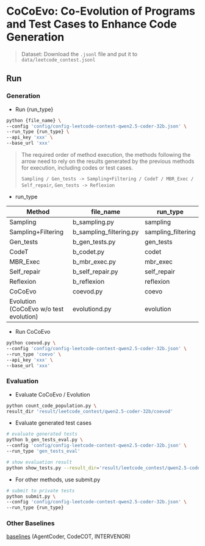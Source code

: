 # CoCoEvo: Co-Evolution of Programs and Test Cases to Enhance Code Generation


> Dataset: Download the `.jsonl` file and put it to `data/leetcode_contest.jsonl`


## Run

### Generation

- Run {run_type}

```bash
python {file_name} \
--config 'config/config-leetcode-contest-qwen2.5-coder-32b.json' \
--run_type {run_type} \
--api_key 'xxx' \
--base_url 'xxx'
```


> The required order of method execution,
> the methods following the arrow need to rely on the results generated by the previous methods for execution, including codes or test cases.
> 
> `Sampling / Gen_tests -> Sampling+Filtering / CodeT / MBR_Exec / Self_repair`, `Gen_tests -> Reflexion`


- run_type

| Method                                 | file_name               | run_type           |
|----------------------------------------|-------------------------|--------------------|
| Sampling                               | b_sampling.py           | sampling           |
| Sampling+Filtering                     | b_sampling_filtering.py | sampling_filtering |
| Gen_tests                              | b_gen_tests.py          | gen_tests          |
| CodeT                                  | b_codet.py              | codet              |
| MBR_Exec                               | b_mbr_exec.py           | mbr_exec           |
| Self_repair                            | b_self_repair.py        | self_repair        |
| Reflexion                              | b_reflexion             | reflexion          |
| CoCoEvo                                | coevod.py               | coevo              |
| Evolution (CoCoEvo w/o test evolution) | evolutiond.py           | evolution          |


- Run CoCoEvo

```bash
python coevod.py \
--config 'config/config-leetcode-contest-qwen2.5-coder-32b.json' \
--run_type 'coevo' \
--api_key 'xxx' \
--base_url 'xxx'
```


### Evaluation

- Evaluate CoCoEvo / Evolution

```bash
python count_code_population.py \
result_dir 'result/leetcode_contest/qwen2.5-coder-32b/coevod'
```

- Evaluate generated test cases

```bash
# evaluate generated tests
python b_gen_tests_eval.py \
--config 'config/config-leetcode-contest-qwen2.5-coder-32b.json' \
--run_type 'gen_tests_eval'

# show evaluation result
python show_tests.py --result_dir='result/leetcode_contest/qwen2.5-coder-32b' --run_type='gen_tests_eval'
```

- For other methods, use submit.py

```bash
# submit to private tests
python submit.py \
--config 'config/config-leetcode-contest-qwen2.5-coder-32b.json' \
--run_type {run_type}
```


### Other Baselines

[baselines](./baselines)
(AgentCoder, CodeCOT, INTERVENOR)

